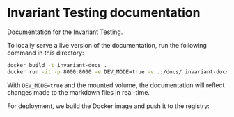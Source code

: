 # Invariant Testing documentation

Documentation for the Invariant Testing. 

To locally serve a live version of the documentation, run the following command in this directory:

```bash
docker build -t invariant-docs .
docker run -it -p 8000:8000 -e DEV_MODE=true -v .:/docs/ invariant-docs 
```

With `DEV_MODE=true` and the mounted volume, the documentation will reflect changes made to the markdown files in real-time.

For deployment, we build the Docker image and push it to the registry:

